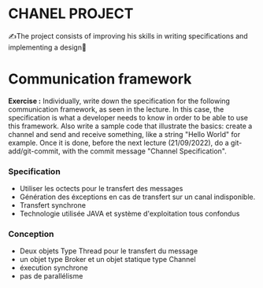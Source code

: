 # CHANEL PROJECT
✍The project consists of improving his skills in writing specifications and implementing a design💪

#	Communication framework
**Exercise :** Individually, write down the specification for the following
communication framework, as seen in the lecture. 
In this case, the specification is what a developer needs to know in order to be
able to use this framework.
Also write a sample code that illustrate the basics: create a channel and send 
and receive something, like a string "Hello World" for example.
Once it is done, before the next lecture (21/09/2022),
do a git-add/git-commit, with the commit message "Channel Specification".

### Specification

 - Utiliser les octects pour le transfert des messages
 - Génération des éxceptions en cas de transfert sur un canal indisponible.
 - Transfert synchrone
 - Technologie utilisée JAVA et système d'exploitation tous confondus

### Conception

 - Deux objets Type Thread pour le transfert du message
 - un objet type Broker et un objet statique type Channel
 - éxecution synchrone
 - pas de parallélisme

